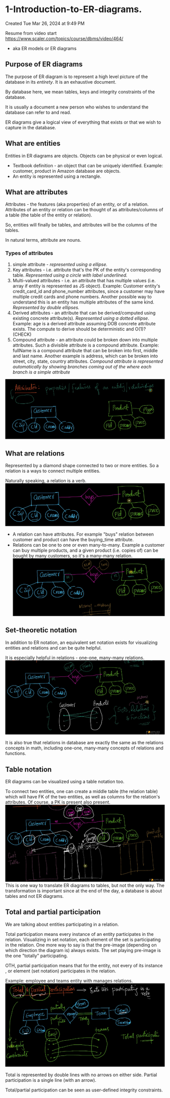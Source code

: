 # 1-Introduction-to-ER-diagrams. 
Created Tue Mar 26, 2024 at 9:49 PM

Resume from video start https://www.scaler.com/topics/course/dbms/video/464/

- aka ER models or ER diagrams

## Purpose of ER diagrams
The purpose of ER diagram is to represent a high level picture of the database in its *entirety*. It is an exhaustive document.

By database here, we mean tables, keys and integrity constraints of the database.

It is usually a document a new person who wishes to understand the database can refer to and read.

ER diagrams give a logical view of everything that exists or that we wish to capture in the database.

## What are entities
Entities in ER diagrams are objects. Objects can be physical or even logical.
- Textbook definition - an object that can be uniquely identified. Example: customer, product in Amazon database are objects.
- An entity is represented using a rectangle.

## What are attributes
Attributes - the features (aka properties) of an entity, or of a relation. Attributes of an entity or relation can be thought of as attributes/columns of a table (the table of the entity or relation). 

So, entities will finally be tables, and attributes will be the columns of the tables.

In natural terms, attribute are nouns.
### Types of attributes
1. simple attribute - *represented using a ellipse.*
2. Key attributes - i.e. attribute that's the PK of the entity's corresponding table. *Represented using a circle with label underlined.*
3. Multi-valued attributes - i.e. an attribute that has multiple values (i.e. array if entity is represented as JS object). Example: Customer entity's credit_card_id and phone_number attributes, since a customer may have multiple credit cards and phone numbers. Another possible way to understand this is an entity has multiple attributes of the same kind. *Represented by double ellipses.*
4. Derived attributes - an attribute that can be derived/computed using existing concrete attribute(s). *Represented using a dotted ellipse*. Example: age is a derived attribute assuming DOB concrete attribute exists. The compute to derive should be deterministic and O(1)? (CHECK)
5. Compound attribute - an attribute could be broken down into multiple attributes. Such a divisible attribute is a compound attribute. Example: fullName is a compound attribute that can be broken into first, middle and last name. Another example is address, which can be broken into street, city, state, country attributes. *Compound attribute is represented automatically by showing branches coming out of the where each branch is a simple attribute*

![](../../../../assets/1-Introduction-to-ER-diagrams-image-1-6718f520.png)

## What are relations
Represented by a diamond shape connected to two or more entities.
So a relation is a ways to connect multiple entities.

Naturally speaking, a relation is a verb.
![](../../../../assets/1-Introduction-to-ER-diagrams-image-2-6718f520.png)

- A relation can have attributes. For example "buys" relation between customer and product can have the buying_time attribute.
- Relations can be one to one or even many-to-many. Example a customer can buy multiple products, and a given product (i.e. copies of) can be bought by many customers, so it's a many-many relation.
![](../../../../assets/1-Introduction-to-ER-diagrams-image-3-6718f520.png)


## Set-theoretic notation
In addition to ER notation, an equivalent set notation exists for visualizing entities and relations and can be quite helpful.

It is especially helpful in relations - one-one, many-many relations.
![](../../../../assets/1-Introduction-to-ER-diagrams-image-4-6718f520.png)

It is also true that relations in database are exactly the same as the relations concepts in math, including one-one, many-many concepts of relations and functions.

## Table notation
ER diagrams can be visualized using a table notation too.

To connect two entities, one can create a middle table (the relation table) which will have FK of the two entities, as well as columns for the relation's attributes. Of course, a PK is present also present.
![](../../../../assets/1-Introduction-to-ER-diagrams-image-5-6718f520.png)
This is one way to translate ER diagrams to tables, but not the only way. The transformation is important since at the end of the day, a database is about tables and not ER diagrams.

## Total and partial participation
We are talking about entities participating in a relation.

Total participation means every instance of an entity participates in the relation. Visualizing in set notation, each element of the set is participating in the relation. One more way to say is that the pre-image (depending on which direction the diagram is) always exists. The set playing pre-image is the one "totally" participating.

OTH, partial participation means that for the entity, not every of its instance , or element (set notation) participates in the relation.

Example: employee and teams entity with manages relations.
![](../../../../assets/1-Introduction-to-ER-diagrams-image-6-6718f520.png)

Total is represented by double lines with no arrows on either side.
Partial participation is a single line (with an arrow).

Total/partial participation can be seen as user-defined integrity constraints.